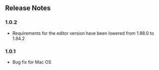 ## Release Notes

### 1.0.2
- Requirements for the editor version have been lowered from 1.88.0 to 1.84.2

### 1.0.1
- Bug fix for Mac OS
